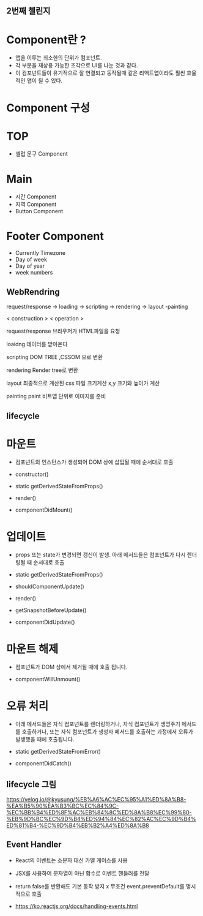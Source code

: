 ## 2번째 첼린지

# Component란 ? 
- 앱을 이루는 최소한의 단위가 컴포넌트. 
- 각 부분을 재상용 가능한 조각으로 UI를 나눈 것과 같다.
- 이 컴포넌트들이 유기적으로 잘 연결되고 동작될때 같은 리액트앱이라도 훨씬 효율적인 앱이 될 수 있다.

# Component 구성

# TOP 
 - 셀럽 문구 Component

# Main
 - 시간 Component
 - 지역 Component
 - Button Component

# Footer Component
 - Currently Timezone
 - Day of week
 - Day of year
 - week numbers


 ## WebRendring

 request/response -> loading -> scripting -> rendering -> layout -painting

 <             construction               > <         operation          >
 
 request/response 
 브라우저가 HTML파일을 요청

 loaidng 
 데이터를 받아온다

 scripting
 DOM TREE ,CSSOM 으로 변환

 rendering
 Render tree로 변환

 layout
 최종적으로 계산된 css 파일 크기계산
 x,y 크기와 높이가 계산

 painting
 paint 비트맵 단위로 이미지를 준비





 ## lifecycle

 # 마운트

 - 컴포넌트의 인스턴스가 생성되어 DOM 상에 삽입될 때에 순서대로 호출

 - constructor()

 - static getDerivedStateFromProps()

 - render()

 - componentDidMount()

# 업데이트
- props 또는 state가 변경되면 갱신이 발생. 아래 메서드들은 컴포넌트가 다시 렌더링될 때 순서대로 호출

- static getDerivedStateFromProps()

- shouldComponentUpdate()

- render()

- getSnapshotBeforeUpdate()

- componentDidUpdate()

# 마운트 해제

- 컴포넌트가 DOM 상에서 제거될 때에 호출 됩니다. 

- componentWillUnmount()


# 오류 처리
 - 아래 메서드들은 자식 컴포넌트를 렌더링하거나, 자식 컴포넌트가 생명주기 메서드를 호출하거나, 또는 자식 컴포넌트가 생성자 메서드를 호출하는   과정에서 오류가 발생했을 때에 호출됩니다.

 - static getDerivedStateFromError()
 - componentDidCatch()

## lifecycle 그림
https://velog.io/@kyusung/%EB%A6%AC%EC%95%A1%ED%8A%B8-%EA%B5%90%EA%B3%BC%EC%84%9C-%EC%BB%B4%ED%8F%AC%EB%84%8C%ED%8A%B8%EC%99%80-%EB%9D%BC%EC%9D%B4%ED%94%84%EC%82%AC%EC%9D%B4%ED%81%B4-%EC%9D%B4%EB%B2%A4%ED%8A%B8

## Event Handler

 - React의 이벤트는 소문자 대신 카멜 케이스를 사용
 - JSX를 사용하여 문자열이 아닌 함수로 이벤트 핸들러를 전달
 - return false를 반환해도 기본 동작 방지 x 무조건 event.preventDefault를 명시적으로 호출


 - https://ko.reactjs.org/docs/handling-events.html